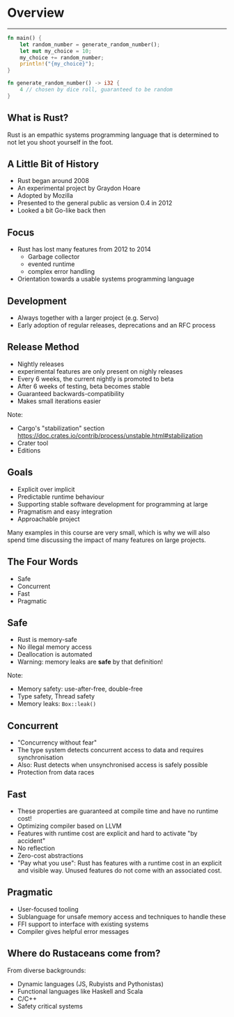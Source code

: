 # Overview

---

```rust []
fn main() {
    let random_number = generate_random_number();
    let mut my_choice = 10;
    my_choice += random_number;
    println!("{my_choice}");
}

fn generate_random_number() -> i32 {
    4 // chosen by dice roll, guaranteed to be random
}
```

## What is Rust?

Rust is an empathic systems programming language that is determined to not let you shoot yourself in the foot.

## A Little Bit of History

- Rust began around 2008
- An experimental project by Graydon Hoare
- Adopted by Mozilla
- Presented to the general public as version 0.4 in 2012
- Looked a bit Go-like back then

## Focus

- Rust has lost many features from 2012 to 2014
  - Garbage collector
  - evented runtime
  - complex error handling
- Orientation towards a usable systems programming language

## Development

- Always together with a larger project (e.g. Servo)
- Early adoption of regular releases, deprecations and an RFC process

## Release Method

- Nightly releases
- experimental features are only present on nighly releases
- Every 6 weeks, the current nightly is promoted to beta
- After 6 weeks of testing, beta becomes stable
- Guaranteed backwards-compatibility
- Makes small iterations easier

Note:

- Cargo's "stabilization" section https://doc.crates.io/contrib/process/unstable.html#stabilization
- Crater tool
- Editions

## Goals

- Explicit over implicit
- Predictable runtime behaviour
- Supporting stable software development for programming at large
- Pragmatism and easy integration
- Approachable project

Many examples in this course are very small, which is why we will also
spend time discussing the impact of many features on large projects.

## The Four Words

- Safe
- Concurrent
- Fast
- Pragmatic

## Safe

- Rust is memory-safe
- No illegal memory access
- Deallocation is automated
- Warning: memory leaks are **safe** by that definition!

Note:

- Memory safety: use-after-free, double-free
- Type safety, Thread safety
- Memory leaks: `Box::leak()`

## Concurrent

- "Concurrency without fear"
- The type system detects concurrent access to data and requires
    synchronisation
- Also: Rust detects when unsynchronised access is safely possible
- Protection from data races

## Fast

- These properties are guaranteed at compile time and have no runtime
    cost!
- Optimizing compiler based on LLVM
- Features with runtime cost are explicit and hard to activate "by
    accident"
- No reflection
- Zero-cost abstractions
- "Pay what you use": Rust has features with a runtime cost in an
    explicit and visible way. Unused features do not come with an
    associated cost.

## Pragmatic

- User-focused tooling
- Sublanguage for unsafe memory access and techniques to handle these
- FFI support to interface with existing systems
- Compiler gives helpful error messages

## Where do Rustaceans come from?

From diverse backgrounds:

- Dynamic languages (JS, Rubyists and Pythonistas)
- Functional languages like Haskell and Scala
- C/C++
- Safety critical systems
